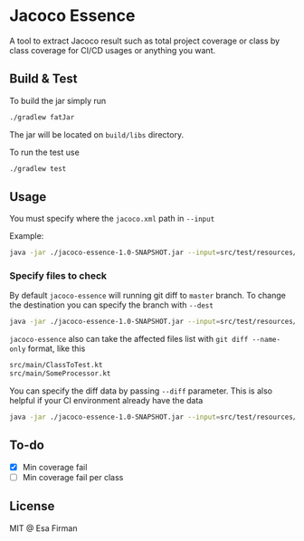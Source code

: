 # Jacoco Essence

A tool to extract Jacoco result such as total project coverage or class by class coverage for CI/CD usages or anything you want.

## Build & Test

To build the jar simply run

```bash
./gradlew fatJar
```

The jar will be located on `build/libs` directory.

To run the test use

```bash
./gradlew test
```

## Usage

You must specify where the `jacoco.xml` path in `--input`

Example:

```bash
java -jar ./jacoco-essence-1.0-SNAPSHOT.jar --input=src/test/resources/jacoco.xml
```

### Specify files to check

By default `jacoco-essence` will running git diff to `master` branch.
To change the destination you can specify the branch with `--dest`

```bash
java -jar ./jacoco-essence-1.0-SNAPSHOT.jar --input=src/test/resources/jacoco.xml --dest=develop --min=75
```

`jacoco-essence` also can take the affected files list with `git diff --name-only` format, like this

```bash
src/main/ClassToTest.kt
src/main/SomeProcessor.kt
```

You can specify the diff data by passing `--diff` parameter. This is also helpful if your CI environment already have the data

```bash
java -jar ./jacoco-essence-1.0-SNAPSHOT.jar --input=src/test/resources/jacoco.xml --diff=$GIT_FILES
```

## To-do

- [x] Min coverage fail
- [ ] Min coverage fail per class

## License

MIT @ Esa Firman
